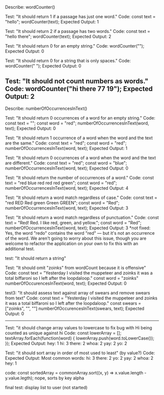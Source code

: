 Describe: wordCounter()

Test: "It should return 1 if a passage has just one word."
Code:
const text = "hello";
wordCounter(text);
Expected Output: 1

Test: "It should return 2 if a passage has two words."
Code:
const text = "hello there";
wordCounter(text);
Expected Output: 2

Test: "It should return 0 for an empty string."
Code: wordCounter("");
Expected Output: 0

Test: "It should return 0 for a string that is only spaces."
Code: wordCounter("            ");
Expected Output: 0

Test: "It should not count numbers as words."
Code: wordCounter("hi there 77 19");
Expected Output: 2
---------------------
Describe: numberOfOccurrencesInText()

Test: "It should return 0 occurrences of a word for an empty string."
Code:
const text = "";
const word = "red";
numberOfOccurrencesInText(word, text);
Expected Output: 0

Test: "It should return 1 occurrence of a word when the word and the text are the same."
Code:
const text = "red";
const word = "red";
numberOfOccurrencesInText(word, text);
Expected Output: 1

Test: "It should return 0 occurrences of a word when the word and the text are different."
Code:
const text = "red";
const word = "blue";
numberOfOccurrencesInText(word, text);
Expected Output: 0

Test: "It should return the number of occurrences of a word."
Code:
const text = "red blue red red red green";
const word = "red";
numberOfOccurrencesInText(word, text);
Expected Output: 4

Test: "It should return a word match regardless of case."
Code:
const text = "red RED Red green Green GREEN";
const word = "Red";
numberOfOccurrencesInText(word, text);
Expected Output: 3

Test: "It should return a word match regardless of punctuation."
Code:
const text = "Red! Red. I like red, green, and yellow.";
const word = "Red";
numberOfOccurrencesInText(word, text);
Expected Output: 3
*not fixed: Yes, the word "redo" contains the word "red" — but it's not an occurrence of the word. We aren't going to worry about this issue, though you are welcome to refactor the application on your own to fix this with an additional test.

test: "It should return a string"

Test: "It should omit "zoinks" from wordCount because it is offensive"
Code:
const text = "Yesterday I visited the muppeteer and zoinks it was a total biffaroni so I left after the loopdaloop."
const word = "zoinks"
numberOfOccurencesInText(word, text);
Expected Output: 0

test3: "It should assess text against array of swears and remove swears from text"
Code:
const text = "Yesterday I visited the muppeteer and zoinks it was a total biffaroni so I left after the loopdaloop."
const swears = ["zoinks", "", ""]
numberOfOccurencesInText(swears, text);
Expected Output: 0

-------------------
Test: "it should change array values to lowercase to fix bug with Hi being counted as unique against hi
Code: const lowerArray = [];
	textArray.forEach(function(word) {
		lowerArray.push(word.toLowerCase());
	});
Expected Output: hey: 1
hi: 3
there: 2
whoa: 2
yay: 2
yo: 2

Test: "it should sort array in order of most used to least" (by value?)
Code:
Expected Output: 
Most common words:
hi: 3
there: 2
yo: 2
yay: 2
whoa: 2
hey: 1

code: 	const sortedArray = commonArray.sort((x, y) => x.value.length - y.value.legth);
nope, sorts by key alpha

final test: display list to user (not started)